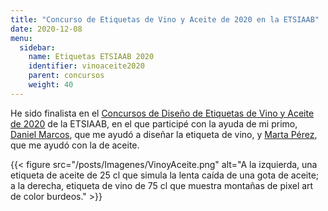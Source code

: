 ```yaml
---
title: "Concurso de Etiquetas de Vino y Aceite de 2020 en la ETSIAAB"
date: 2020-12-08 
menu:
  sidebar:
    name: Etiquetas ETSIAAB 2020
    identifier: vinoaceite2020
    parent: concursos
    weight: 40
---
```


He sido finalista en el [Concursos de Diseño de Etiquetas de Vino y Aceite de 2020](http://www.etsiaab.upm.es/?id=7ad21db0c0826710VgnVCM10000009c7648a____&prefmt=articulo&fmt=detail) de la ETSIAAB, en el que participé con la ayuda de mi primo, [Daniel Marcos](https://www.instagram.com/danimarc_06/), que me ayudó a diseñar la etiqueta de vino, y [Marta Pérez](https://www.instagram.com/chir_ii/), que me ayudó con la de aceite. 

{{< figure src="/posts/Imagenes/VinoyAceite.png" alt="A la izquierda, una etiqueta de aceite de 25 cl que simula la lenta caída de una gota de aceite; a la derecha, etiqueta de vino de 75 cl que muestra montañas de pixel art de color burdeos." >}}
